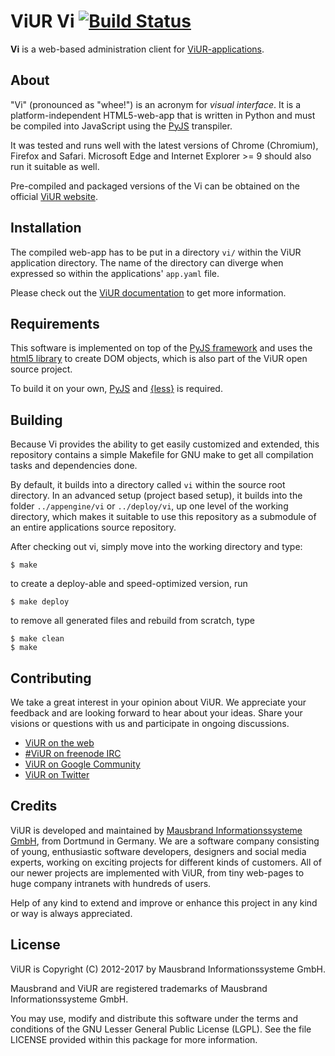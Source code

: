 # ViUR Vi [![Build Status](https://travis-ci.org/viur-framework/vi.svg?branch=develop)](https://travis-ci.org/viur-framework/vi)

**Vi** is a web-based administration client for [ViUR-applications](https://github.com/viur-framework/).

## About

"Vi" (pronounced as "whee!") is an acronym for *visual interface*. It is a platform-independent HTML5-web-app that is written in Python and must be compiled into JavaScript using the [PyJS](https://github.com/pyjs/pyjs) transpiler.

It was tested and runs well with the latest versions of Chrome (Chromium), Firefox and Safari. Microsoft Edge and Internet Explorer >= 9 should also run it suitable as well.

Pre-compiled and packaged versions of the Vi can be obtained on the official [ViUR website](https://www.viur.is/download).

## Installation

The compiled web-app has to be put in a directory ``vi/`` within the ViUR application directory. The name of the directory can diverge when expressed so within the applications' ``app.yaml`` file.

Please check out the [ViUR documentation](https://docs.viur.is/latest) to get more information.

## Requirements

This software is implemented on top of the [PyJS framework](https://github.com/pyjs/pyjs) and uses the [html5 library](https://github.com/viur-framework/html5) to create DOM objects, which is also part of the ViUR open source project.

To build it on your own, [PyJS](https://github.com/pyjs/pyjs) and [{less}](http://lesscss.org/) is required.

## Building

Because Vi provides the ability to get easily customized and extended, this repository contains a simple Makefile for GNU make to get all compilation tasks and dependencies done.

By default, it builds into a directory called ``vi`` within the source root directory. In an advanced setup (project based setup), it builds into the folder ``../appengine/vi`` or ``../deploy/vi``, up one level of the working directory, which makes it suitable to use this repository as a submodule of an entire applications source repository.

After checking out vi, simply move into the working directory and type:

```
$ make
```

to create a deploy-able and speed-optimized version, run

```
$ make deploy
```

to remove all generated files and rebuild from scratch, type

```
$ make clean
$ make
```

## Contributing

We take a great interest in your opinion about ViUR. We appreciate your feedback and are looking forward to hear about your ideas. Share your visions or questions with us and participate in ongoing discussions.

- [ViUR on the web](https://www.viur.is)
- [#ViUR on freenode IRC](https://webchat.freenode.net/?channels=viur)
- [ViUR on Google Community](https://plus.google.com/communities/102034046048891029088)
- [ViUR on Twitter](https://twitter.com/weloveViUR)

## Credits

ViUR is developed and maintained by [Mausbrand Informationssysteme GmbH](https://www.mausbrand.de/en), from Dortmund in Germany. We are a software company consisting of young, enthusiastic software developers, designers and social media experts, working on exciting projects for different kinds of customers. All of our newer projects are implemented with ViUR, from tiny web-pages to huge company intranets with hundreds of users.

Help of any kind to extend and improve or enhance this project in any kind or way is always appreciated.

## License

ViUR is Copyright (C) 2012-2017 by Mausbrand Informationssysteme GmbH.

Mausbrand and ViUR are registered trademarks of Mausbrand Informationssysteme GmbH.

You may use, modify and distribute this software under the terms and conditions of the GNU Lesser General Public License (LGPL). See the file LICENSE provided within this package for more information.
